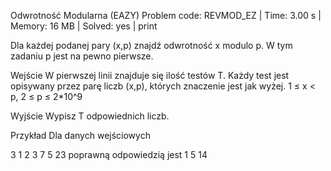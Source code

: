 Odwrotność Modularna (EAZY)
Problem code: REVMOD_EZ | Time: 3.00 s | Memory: 16 MB | Solved: yes | print

Dla każdej podanej pary (x,p) znajdź odwrotność x modulo p. W tym zadaniu p jest na pewno pierwsze.

Wejście
W pierwszej linii znajduje się ilość testów T. Każdy test jest opisywany przez parę liczb (x,p), których znaczenie jest jak wyżej. 1 ≤ x < p, 2 ≤ p ≤ 2*10^9

Wyjście
Wypisz T odpowiednich liczb.

Przykład
Dla danych wejściowych

3
1 2
3 7
5 23
poprawną odpowiedzią jest
1
5
14
